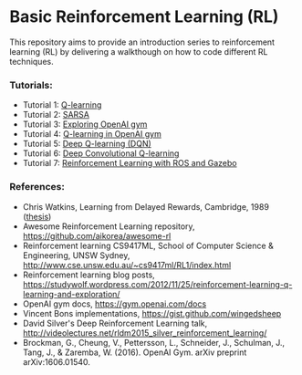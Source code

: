 Basic Reinforcement Learning (RL)
============================

This repository aims to provide an introduction series to reinforcement learning (RL) by delivering a walkthough on how to code different RL techniques.

### Tutorials:
- Tutorial 1: [Q-learning](tutorial1/README.md)
- Tutorial 2: [SARSA](tutorial2/README.md)
- Tutorial 3: [Exploring OpenAI gym](tutorial3/README.md)
- Tutorial 4: [Q-learning in OpenAI gym](tutorial4/README.md)
- Tutorial 5: [Deep Q-learning (DQN)](tutorial5/README.md)
- Tutorial 6: [Deep Convolutional Q-learning](tutorial6/README.md)
- Tutorial 7: [Reinforcement Learning with ROS and Gazebo](tutorial7/README.md)

### References:
- Chris Watkins, Learning from Delayed Rewards, Cambridge, 1989 ([thesis](http://www.cs.rhul.ac.uk/home/chrisw/new_thesis.pdf))
- Awesome Reinforcement Learning repository, https://github.com/aikorea/awesome-rl
- Reinforcement learning CS9417ML, School of Computer Science & Engineering, UNSW Sydney, http://www.cse.unsw.edu.au/~cs9417ml/RL1/index.html
- Reinforcement learning blog posts, https://studywolf.wordpress.com/2012/11/25/reinforcement-learning-q-learning-and-exploration/
- OpenAI gym docs, https://gym.openai.com/docs 
- Vincent Bons implementations, https://gist.github.com/wingedsheep
- David Silver's Deep Reinforcement Learning talk, http://videolectures.net/rldm2015_silver_reinforcement_learning/
- Brockman, G., Cheung, V., Pettersson, L., Schneider, J., Schulman, J., Tang, J., & Zaremba, W. (2016). OpenAI Gym. arXiv preprint arXiv:1606.01540.